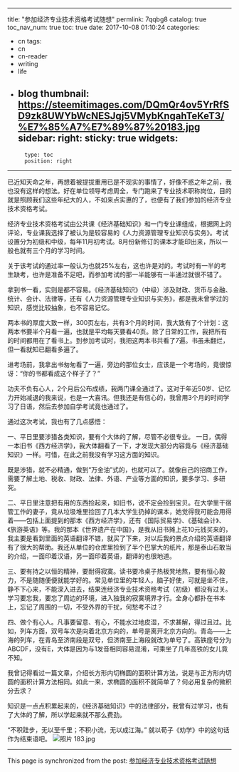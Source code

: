 
---
title: "参加经济专业技术资格考试随想"
permlink: 7qqbg8
catalog: true
toc_nav_num: true
toc: true
date: 2017-10-08 01:10:24
categories:
- cn
tags:
- cn
- cn-reader
- writing
- life
- blog
thumbnail: https://steemitimages.com/DQmQr4ov5YrRfSD9zk8UWYbWcNESJgj5VMybKngahTeKeT3/%E7%85%A7%E7%89%87%20183.jpg
sidebar:
    right:
        sticky: true
widgets:
    -
        type: toc
        position: right
---


已近知天命之年，再想着被提拔重用已是不现实的事情了，好像不惑之年之前，我也没有这样的想法。好在单位领导考虑周全，专门跑来了专业技术职称岗位，目的就是照顾我们这些年纪大的人，不如来点实惠的了，也便有了我们参加的经济专业技术资格考试。

经济专业技术资格考试由公共课《经济基础知识》和一门专业课组成，根据网上的评论，专业课我选择了被认为是较容易的《人力资源管理专业知识与实务》。考试设置分为初级和中级，每年11月初考试。8月份新修订的课本才能印出来，所以一般也就有三个月的学习时间。

关于该考试的通过率一般认为也就25%左右，这也许是对的。考试时有一半的考生缺考，也许是准备不足吧，而参加考试的那一半能够有一半通过就很不错了。

拿到书一看，实则是都不容易。《经济基础知识》（中级）涉及财政、货币与金融、统计、会计、法律等，还有《人力资源管理专业知识与实务》，都是我未曾学过的知识，感觉比较抽象，也不容易记忆。

两本书的厚度大致一样，300页左右，共有3个月的时间，我大致有了个计划：这两本书要半个月看一遍，也就是平均每天要看40页。除了日常的工作，我把所有的时间都用在了看书上。到参加考试时，我把这两本书共看了7遍。书虽未翻烂，但一看就知已翻看多遍了。

进考场前，我拿出书匆匆看了一遍，旁边的那位女士，应该是一个考场的，竟很惊讶：“你的书都看成这个样子了？”

功夫不负有心人，2个月后公布成绩，我两门课全通过了。这对于年近50岁、记忆力开始减退的我来说，也是一大喜讯。但我还是有信心的，我曾用3个月的时间学习了日语，然后去参加自学考试竟也通过了。

通过这次考试，我也有了几点感悟：

一、平日里要涉猎各类知识，要有个大体的了解，尽管不必很专业。 一日，偶得一本旧书《西方经济学》，我大体翻看了一下，才发现大部分内容竟与《经济基础知识》一样。可惜，在此之前我没有学习这方面的知识。

既是涉猎，就不必精通，做到“万金油”式的，也就可以了。就像自己的招商工作，需要了解土地、税收、财政、法律、外语、产业等方面的知识，要多学习、多研究。

二、平日里注意把有用的东西捡起来，如旧书，说不定会捡到宝贝。在大学里干宿管工作的妻子，竟从垃圾堆里捡回了几本大学生扔掉的课本，她觉得我可能会用得着——包括上面提到的那本《西方经济学》，还有《国际贸易学》、《基础会计》、《旅游英语》等。我的那本《世界遗产在中国》，是我从旧书摊上花10元钱买来的，我主要是看到里面的英语翻译不错，就买了下来，对以后我的景点介绍的英语翻译有了很大的帮助。我还从单位的仓库里捡到了半个巴掌大的纸片，那是泰山石敢当的介绍，一面印着汉语，另一面印着英语，翻译的也很地道。

三、要有持之以恒的精神，要耐得寂寞。读书要冷桌子热板凳地熬，要有恒心毅力，不是随随便便就能学好的。常见单位里的年轻人，脑子好使，可就是坐不住，静不下心来，不能深入进去，结果连经济专业技术资格考试（初级）都没有过关。学习要忘我，要忘了周边的环境，进入独我的寂寞境界才行。全身心都扑在书本上，忘记了周围的一切，不受外界的干扰，何愁考不过？

四、做个有心人。凡事要留意、有心，不能水过地皮湿，不求甚解，得过且过。比如，列车方面，双号车次是向着北京方向的，单号是离开北京方向的。青岛——上海的列车，在青岛至济南段是双号，但济南至上海段就改为单号了。高铁座号分为ABCDF，没有E，大体是因为与1发音相同容易混淆，可乘坐了几年高铁的女儿竟不知。

我曾记得看过一篇文章，介绍长方形内切椭圆的面积计算方法，说是与正方形内切圆的面积计算方法相同。如此一来，求椭圆的面积不就简单了？何必用复杂的微积分去求？

知识是一点点积累起来的，《经济基础知识》中的法律部分，我曾有过学习，也有了大体的了解，所以学起来就不那么费劲。

“不积跬步，无以至千里；不积小流，无以成江海。” 就以荀子《劝学》中的这句话作为结束语吧。
![照片 183.jpg](https://steemitimages.com/DQmQr4ov5YrRfSD9zk8UWYbWcNESJgj5VMybKngahTeKeT3/%E7%85%A7%E7%89%87%20183.jpg)

- - -

This page is synchronized from the post: [参加经济专业技术资格考试随想](https://steemit.com/@bring/7qqbg8)
